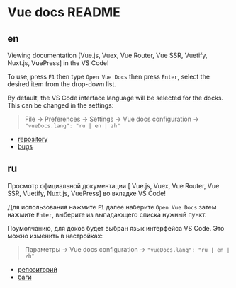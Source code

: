 # Vue docs README

## en

Viewing documentation [Vue.js, Vuex, Vue Router, Vue SSR, Vuetify, Nuxt.js, VuePress] in the VS Code!

To use, press `F1` then type `Open Vue Docs` then press `Enter`, select the desired item from the drop-down list.

By default, the VS Code interface language will be selected for the docks. This can be changed in the settings:

> File -> Preferences -> Settings -> Vue docs configuration ->
> ` "vueDocs.lang": "ru | en | zh" `

+ [repository](https://github.com/Titiaiev/vscode-vue-docs)
+ [bugs](https://github.com/Titiaiev/vscode-vue-docs/issues)

## ru

Просмотр официальной документации [ Vue.js, Vuex, Vue Router, Vue SSR, Vuetify, Nuxt.js, VuePress] во вкладке VS Code!

Для использования нажмите `F1` далее наберите `Open Vue Docs` затем нажмите `Enter`, выберите из выпадающего списка нужный пункт.

Поумолчанию, для доков будет выбран язык интерфейса VS Code. Это можно изменить в настройках:

> Параметры -> Vue docs configuration ->
> ` "vueDocs.lang": "ru | en | zh" `

+ [репозиторий](https://github.com/Titiaiev/vscode-vue-docs)
+ [баги](https://github.com/Titiaiev/vscode-vue-docs/issues)

